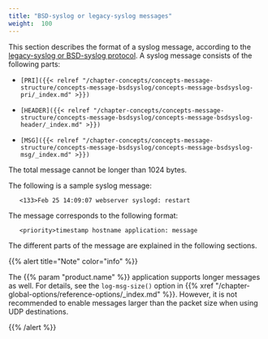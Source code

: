 ```yaml
---
title: "BSD-syslog or legacy-syslog messages"
weight:  100
---
```

<!-- DISCLAIMER: This file is based on the syslog-ng Open Source Edition documentation https://github.com/balabit/syslog-ng-ose-guides/commit/2f4a52ee61d1ea9ad27cb4f3168b95408fddfdf2 and is used under the terms of The syslog-ng Open Source Edition Documentation License. The file has been modified by Axoflow. -->

This section describes the format of a syslog message, according to the [legacy-syslog or BSD-syslog protocol](https://tools.ietf.org/search/rfc3164). A syslog message consists of the following parts:

  - `[PRI]({{< relref "/chapter-concepts/concepts-message-structure/concepts-message-bsdsyslog/concepts-message-bsdsyslog-pri/_index.md" >}})`

  - `[HEADER]({{< relref "/chapter-concepts/concepts-message-structure/concepts-message-bsdsyslog/concepts-message-bsdsyslog-header/_index.md" >}})`

  - `[MSG]({{< relref "/chapter-concepts/concepts-message-structure/concepts-message-bsdsyslog/concepts-message-bsdsyslog-msg/_index.md" >}})`

The total message cannot be longer than 1024 bytes.

The following is a sample syslog message:

```shell
   <133>Feb 25 14:09:07 webserver syslogd: restart
```

The message corresponds to the following format:

```shell
   <priority>timestamp hostname application: message
```

The different parts of the message are explained in the following sections.

{{% alert title="Note" color="info" %}}

The {{% param "product.name" %}} application supports longer messages as well. For details, see the `log-msg-size()` option in {{% xref "/chapter-global-options/reference-options/_index.md" %}}. However, it is not recommended to enable messages larger than the packet size when using UDP destinations.

{{% /alert %}}
